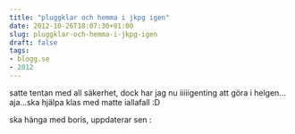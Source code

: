 ```yaml
---
title: "pluggklar och hemma i jkpg igen"
date: 2012-10-26T18:07:30+01:00
slug: pluggklar-och-hemma-i-jkpg-igen
draft: false
tags:
- blogg.se
- 2012
---
```

satte tentan med all säkerhet, dock har jag nu iiiiigenting att göra i helgen... aja...ska hjälpa klas med matte iallafall :D

ska hänga med boris, uppdaterar sen :